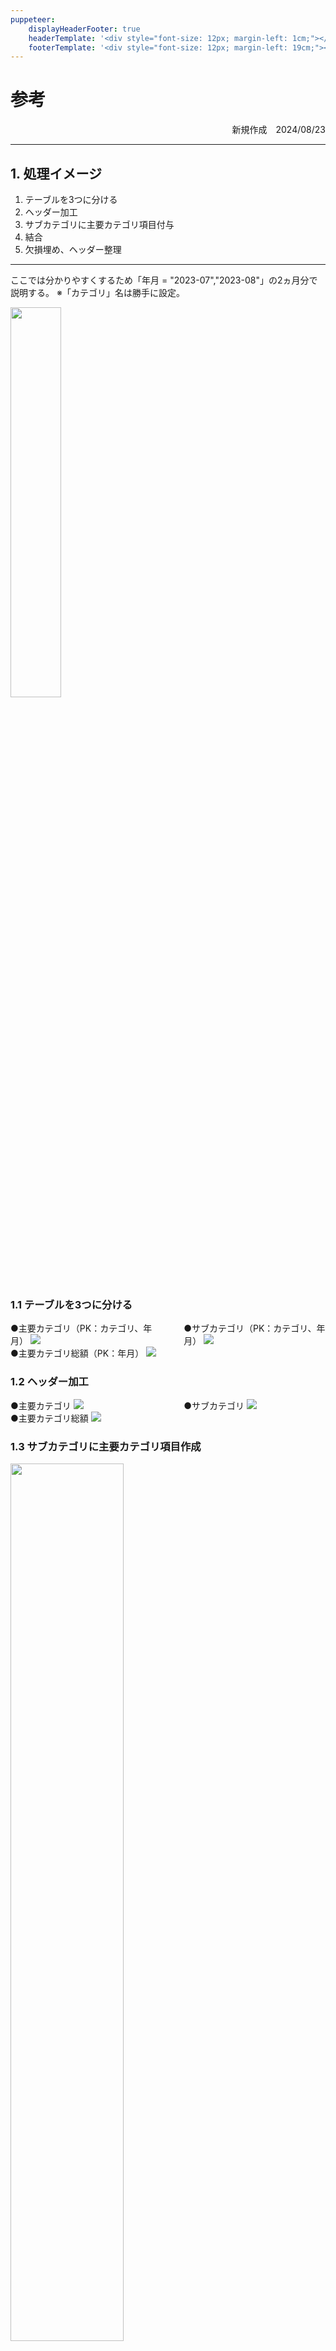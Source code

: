 ```yaml
---
puppeteer:
    displayHeaderFooter: true
    headerTemplate: '<div style="font-size: 12px; margin-left: 1cm;"></div>'
    footerTemplate: '<div style="font-size: 12px; margin-left: 19cm;"><span class="pageNumber"></span>/<span class="totalPages"></span></div>'
---
```

# 参考

<div style="text-align: right;">
新規作成　2024/08/23
</div>

---

## 1. 処理イメージ

1. テーブルを3つに分ける
1. ヘッダー加工
1. サブカテゴリに主要カテゴリ項目付与
1. 結合
1. 欠損埋め、ヘッダー整理

---

ここでは分かりやすくするため「年月 = "2023-07","2023-08"」の2ヵ月分で説明する。
※「カテゴリ」名は勝手に設定。

<image src="svg/data1.svg" width=40%>

### 1.1 テーブルを3つに分ける

<div style="display: flex; justify-content: space-between;">
       <div style="width: 50%">
            ●主要カテゴリ（PK：カテゴリ、年月）
            <image src ="svg/data_main_cate.svg"><br>
            ●主要カテゴリ総額（PK：年月）
            <image src ="svg/data_total.svg">
       </div>
       <div style="width: 45%">
            ●サブカテゴリ（PK：カテゴリ、年月）
            <image src ="svg/data_sub_cate.svg">
       </div>
</div>

### 1.2 ヘッダー加工

<div style="display: flex; justify-content: space-between;">
       <div style="width: 50%">
            ●主要カテゴリ
            <image src ="svg/data_main_cate2.svg"><br>
            ●主要カテゴリ総額
            <image src ="svg/data_total2.svg">
       </div>
       <div style="width: 45%">
            ●サブカテゴリ
            <image src ="svg/data_sub_cate2.svg">
       </div>
</div>

### 1.3 サブカテゴリに主要カテゴリ項目作成

<image src="svg/data_sub_cate3.svg" width=60%>

### 1.4 結合

※Excelで作ったのでヘッダーはpandasの`merge()`と違うかも。年月のddhhmmddは無視。
<image src="svg/data2.svg" width=70%>

### 1.5 欠損埋め、ヘッダー整理

<image src="svg/data3_fin.svg" width=80%>

## 2.参考コード

```Python

# 「# 横持変換」の続きから
# 本来カラム名がすべて設定されていることが望ましい
concatenated_tables.rename(
    columns={concatenated_tables.columns[0]: "カテゴリ"}, inplace=True)
concatenated_tables.head()

category_dict = {
    "衣料品": ["紳士服・洋品", "婦人服・洋品", "子供服・洋品", "その他衣料品"],
    "身のまわり品": [""],
    "雑貨": ["化粧品", "美術・宝飾・貴金属", "その他雑貨"],
    "家庭用品": ["家具", "家電", "その他家庭用品"],
    "食料品": ["生鮮食品", "菓子", "惣菜", "その他食料品"],
    "食堂喫茶": [""],
    "サービス": [""],
    "その他": [""]
}

# 主要カテゴリ
category_keys = category_dict.keys()
df_main_category = concatenated_tables[
    concatenated_tables["カテゴリ"].isin(category_keys)
]

# サブカテゴリ
category_calues = [
    item for sublist in category_dict.values() for item in sublist
]
df_sub_category = concatenated_tables[
    concatenated_tables["カテゴリ"].isin(category_calues)
]

# 総額
df_total = concatenated_tables[concatenated_tables["カテゴリ"] == "総額"]

# 面倒なので無理やりカラム名変更
df_main_category.columns = [
    "主要カテゴリ", "主要カテゴリ売上高(千円)", "主要カテゴリ構成比（％）",
    "主要カテゴリ対前年増減(-)率( % )", "年月"]
df_sub_category.columns = [
    "サブカテゴリ", "サブカテゴリ売上高(千円)", "サブカテゴリ構成比（％）",
    "サブカテゴリ対前年増減(-)率( % )", "年月"]
df_total.drop(columns=["カテゴリ", "構成比（％）"], inplace=True)
df_total.columns = [
    "主要カテゴリ総額売上高(千円)","主要カテゴリ総額対前年増減(-)率( % )",
    "年月"]

# サブカテゴリに主要カテゴリ列追加
def add_main_category_column(df, category_dict):
    category_map = {v: k for k, values in category_dict.items()
                    for v in values}
    df["主要カテゴリ"] = df["サブカテゴリ"].map(category_map)
    return df


df_sub_category = add_main_category_column(df_sub_category, category_dict)

# 結合
df_finaly = df_main_category.merge(
    df_sub_category, how="left", on=["主要カテゴリ", "年月"]) \
    .merge(df_total, how="left", on="年月")

# カラム名並び替え・欠損値補完
df_finaly = df_finaly[[
    col for col in df_finaly.columns if col != "年月"] + ["年月"]]
df_finaly.fillna("-", inplace=True)
```
